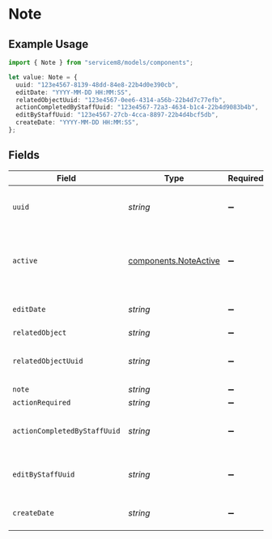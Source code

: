 # Note

## Example Usage

```typescript
import { Note } from "servicem8/models/components";

let value: Note = {
  uuid: "123e4567-8139-48dd-84e8-22b4d0e390cb",
  editDate: "YYYY-MM-DD HH:MM:SS",
  relatedObjectUuid: "123e4567-0ee6-4314-a56b-22b4d7c77efb",
  actionCompletedByStaffUuid: "123e4567-72a3-4634-b1c4-22b4d9083b4b",
  editByStaffUuid: "123e4567-27cb-4cca-8897-22b4d4bcf5db",
  createDate: "YYYY-MM-DD HH:MM:SS",
};
```

## Fields

| Field                                                          | Type                                                           | Required                                                       | Description                                                    | Example                                                        |
| -------------------------------------------------------------- | -------------------------------------------------------------- | -------------------------------------------------------------- | -------------------------------------------------------------- | -------------------------------------------------------------- |
| `uuid`                                                         | *string*                                                       | :heavy_minus_sign:                                             | Record UUID key                                                | 123e4567-8139-48dd-84e8-22b4d0e390cb                           |
| `active`                                                       | [components.NoteActive](../../models/components/noteactive.md) | :heavy_minus_sign:                                             | Record active/deleted flag. <br/><br/>Valid values are [0,1]   |                                                                |
| `editDate`                                                     | *string*                                                       | :heavy_minus_sign:                                             | Record last modified timestamp                                 | YYYY-MM-DD HH:MM:SS                                            |
| `relatedObject`                                                | *string*                                                       | :heavy_minus_sign:                                             | N/A                                                            |                                                                |
| `relatedObjectUuid`                                            | *string*                                                       | :heavy_minus_sign:                                             | N/A                                                            | 123e4567-0ee6-4314-a56b-22b4d7c77efb                           |
| `note`                                                         | *string*                                                       | :heavy_minus_sign:                                             | N/A                                                            |                                                                |
| `actionRequired`                                               | *string*                                                       | :heavy_minus_sign:                                             | N/A                                                            |                                                                |
| `actionCompletedByStaffUuid`                                   | *string*                                                       | :heavy_minus_sign:                                             | N/A                                                            | 123e4567-72a3-4634-b1c4-22b4d9083b4b                           |
| `editByStaffUuid`                                              | *string*                                                       | :heavy_minus_sign:                                             | Staff Member who last modified record                          | 123e4567-27cb-4cca-8897-22b4d4bcf5db                           |
| `createDate`                                                   | *string*                                                       | :heavy_minus_sign:                                             | Record creation timestamp                                      | YYYY-MM-DD HH:MM:SS                                            |